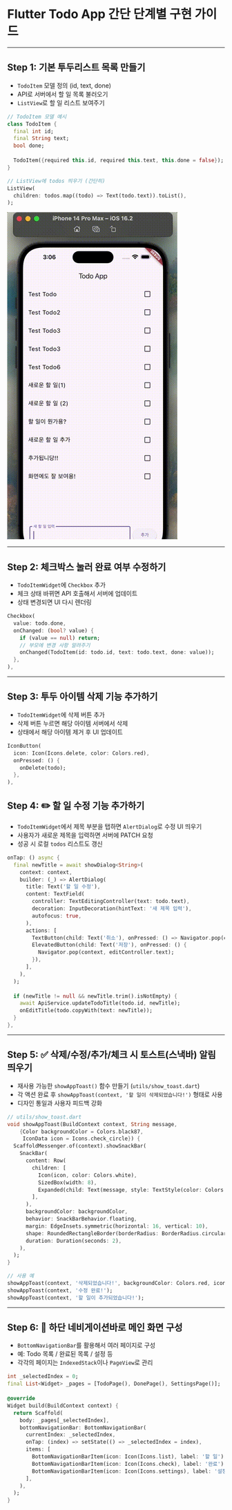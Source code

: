 # Flutter Todo App 간단 단계별 구현 가이드

---

## Step 1: 기본 투두리스트 목록 만들기

* `TodoItem` 모델 정의 (id, text, done)
* API로 서버에서 할 일 목록 불러오기
* `ListView`로 할 일 리스트 보여주기

```dart
// TodoItem 모델 예시
class TodoItem {
  final int id;
  final String text;
  bool done;

  TodoItem({required this.id, required this.text, this.done = false});
}
```

```dart
// ListView에 todos 띄우기 (간단히)
ListView(
  children: todos.map((todo) => Text(todo.text)).toList(),
);
```
![시연 장면](screenRecording/STEP_1.gif)

---

## Step 2: 체크박스 눌러 완료 여부 수정하기

* `TodoItemWidget`에 `Checkbox` 추가
* 체크 상태 바뀌면 API 호출해서 서버에 업데이트
* 상태 변경되면 UI 다시 렌더링

```dart
Checkbox(
  value: todo.done,
  onChanged: (bool? value) {
    if (value == null) return;
    // 부모에 변경 사항 알려주기
    onChanged(TodoItem(id: todo.id, text: todo.text, done: value));
  },
),
```

---

## Step 3: 투두 아이템 삭제 기능 추가하기

* `TodoItemWidget`에 삭제 버튼 추가
* 삭제 버튼 누르면 해당 아이템 서버에서 삭제
* 상태에서 해당 아이템 제거 후 UI 업데이트

```dart
IconButton(
  icon: Icon(Icons.delete, color: Colors.red),
  onPressed: () {
    onDelete(todo);
  },
),
```


## Step 4: ✏️ 할 일 수정 기능 추가하기

* `TodoItemWidget`에서 제목 부분을 탭하면 `AlertDialog`로 수정 UI 띄우기
* 사용자가 새로운 제목을 입력하면 서버에 PATCH 요청
* 성공 시 로컬 `todos` 리스트도 갱신

```dart
onTap: () async {
  final newTitle = await showDialog<String>(
    context: context,
    builder: (_) => AlertDialog(
      title: Text('할 일 수정'),
      content: TextField(
        controller: TextEditingController(text: todo.text),
        decoration: InputDecoration(hintText: '새 제목 입력'),
        autofocus: true,
      ),
      actions: [
        TextButton(child: Text('취소'), onPressed: () => Navigator.pop(context)),
        ElevatedButton(child: Text('저장'), onPressed: () {
          Navigator.pop(context, editController.text);
        }),
      ],
    ),
  );

  if (newTitle != null && newTitle.trim().isNotEmpty) {
    await ApiService.updateTodoTitle(todo.id, newTitle);
    onEditTitle(todo.copyWith(text: newTitle));
  }
},
```

---

## Step 5: ✅ 삭제/수정/추가/체크 시 토스트(스낵바) 알림 띄우기

* 재사용 가능한 `showAppToast()` 함수 만들기 (`utils/show_toast.dart`)
* 각 액션 완료 후 `showAppToast(context, '할 일이 삭제되었습니다!')` 형태로 사용
* 디자인 통일과 사용자 피드백 강화

```dart
// utils/show_toast.dart
void showAppToast(BuildContext context, String message,
    {Color backgroundColor = Colors.black87,
     IconData icon = Icons.check_circle}) {
  ScaffoldMessenger.of(context).showSnackBar(
    SnackBar(
      content: Row(
        children: [
          Icon(icon, color: Colors.white),
          SizedBox(width: 8),
          Expanded(child: Text(message, style: TextStyle(color: Colors.white))),
        ],
      ),
      backgroundColor: backgroundColor,
      behavior: SnackBarBehavior.floating,
      margin: EdgeInsets.symmetric(horizontal: 16, vertical: 10),
      shape: RoundedRectangleBorder(borderRadius: BorderRadius.circular(12)),
      duration: Duration(seconds: 2),
    ),
  );
}
```

```dart
// 사용 예
showAppToast(context, '삭제되었습니다!', backgroundColor: Colors.red, icon: Icons.delete);
showAppToast(context, '수정 완료!');
showAppToast(context, '할 일이 추가되었습니다!');
```

---

## Step 6: 🧭 하단 네비게이션바로 메인 화면 구성

* `BottomNavigationBar`를 활용해서 여러 페이지로 구성
* 예: Todo 목록 / 완료된 목록 / 설정 등
* 각각의 페이지는 `IndexedStack`이나 `PageView`로 관리

```dart
int _selectedIndex = 0;
final List<Widget> _pages = [TodoPage(), DonePage(), SettingsPage()];

@override
Widget build(BuildContext context) {
  return Scaffold(
    body: _pages[_selectedIndex],
    bottomNavigationBar: BottomNavigationBar(
      currentIndex: _selectedIndex,
      onTap: (index) => setState(() => _selectedIndex = index),
      items: [
        BottomNavigationBarItem(icon: Icon(Icons.list), label: '할 일'),
        BottomNavigationBarItem(icon: Icon(Icons.check), label: '완료'),
        BottomNavigationBarItem(icon: Icon(Icons.settings), label: '설정'),
      ],
    ),
  );
}
```

